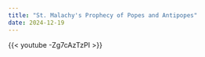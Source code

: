 ```yaml
---
title: "St. Malachy's Prophecy of Popes and Antipopes"
date: 2024-12-19
---
```


{{< youtube -Zg7cAzTzPI >}}
